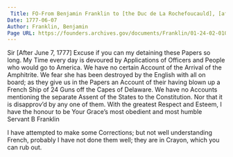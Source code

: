 ```yaml
---
 Title: FO-From Benjamin Franklin to [the Duc de La Rochefoucauld], [after 7 June 1777]
Date: 1777-06-07
Author: Franklin, Benjamin
Page URL: https://founders.archives.gov/documents/Franklin/01-24-02-0104
---
```


Sir
[After June 7, 1777]
Excuse if you can my detaining these Papers so long. My Time every day is devoured by Applications of Officers and People who would go to America.
We have no certain Account of the Arrival of the Amphitrite. We fear she has been destroyed by the English with all on board; as they give us in the Papers an Account of their having blown up a French Ship of 24 Guns off the Capes of Delaware.
We have no Accounts mentioning the separate Assent of the States to the Constitution. Nor that it is disapprov’d by any one of them. With the greatest Respect and Esteem, I have the honour to be Your Grace’s most obedient and most humble Servant
B Franklin

I have attempted to make some Corrections; but not well understanding French, probably I have not done them well; they are in Crayon, which you can rub out.



